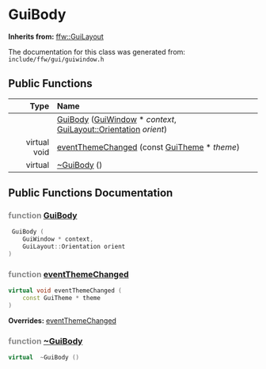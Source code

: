 GuiBody
===================================


**Inherits from:** [ffw::GuiLayout](ffw_GuiLayout.html)

The documentation for this class was generated from: `include/ffw/gui/guiwindow.h`



## Public Functions

| Type | Name |
| -------: | :------- |
|   | [GuiBody](#2ff28ee4) ([GuiWindow](ffw_GuiWindow.html) * _context_, [GuiLayout::Orientation](ffw_GuiWidget.html#47f53876) _orient_)  |
|  virtual void | [eventThemeChanged](#cb199f2c) (const [GuiTheme](ffw_GuiTheme.html) * _theme_)  |
|  virtual  | [~GuiBody](#016a5b99) ()  |


## Public Functions Documentation

### <span style="opacity:0.5;">function</span> <a id="2ff28ee4" href="#2ff28ee4">GuiBody</a>

```cpp
 GuiBody (
    GuiWindow * context,
    GuiLayout::Orientation orient
) 
```



### <span style="opacity:0.5;">function</span> <a id="cb199f2c" href="#cb199f2c">eventThemeChanged</a>

```cpp
virtual void eventThemeChanged (
    const GuiTheme * theme
) 
```



**Overrides:** [eventThemeChanged](/doc/ffw_GuiLayout.md#9227ac54)

### <span style="opacity:0.5;">function</span> <a id="016a5b99" href="#016a5b99">~GuiBody</a>

```cpp
virtual  ~GuiBody () 
```





